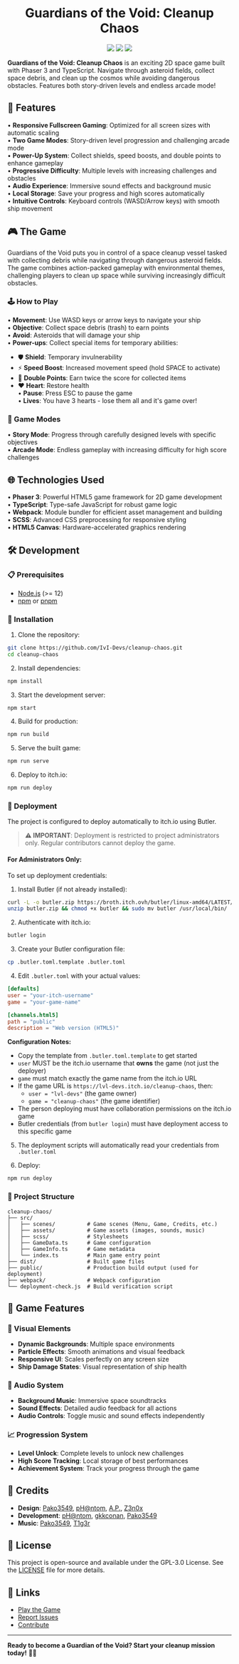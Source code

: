 <div align="center">

# Guardians of the Void: Cleanup Chaos

![](https://img.shields.io/github/last-commit/lvl-Devs/cleanup-chaos?&style=for-the-badge&color=8272a4&logoColor=D9E0EE&labelColor=292324)
![](https://img.shields.io/github/stars/lvl-Devs/cleanup-chaos?style=for-the-badge&logo=polestar&color=FFB1C8&logoColor=D9E0EE&labelColor=292324)
![](https://img.shields.io/github/repo-size/lvl-Devs/cleanup-chaos?color=CAC992&label=SIZE&logo=files&style=for-the-badge&logoColor=D9E0EE&labelColor=292324)

</div>

**Guardians of the Void: Cleanup Chaos** is an exciting 2D space game built with Phaser 3 and TypeScript. Navigate through asteroid fields, collect space debris, and clean up the cosmos while avoiding dangerous obstacles. Features both story-driven levels and endless arcade mode!

## 🚀 Features

• **Responsive Fullscreen Gaming**: Optimized for all screen sizes with automatic scaling  
• **Two Game Modes**: Story-driven level progression and challenging arcade mode  
• **Power-Up System**: Collect shields, speed boosts, and double points to enhance gameplay  
• **Progressive Difficulty**: Multiple levels with increasing challenges and obstacles  
• **Audio Experience**: Immersive sound effects and background music  
• **Local Storage**: Save your progress and high scores automatically  
• **Intuitive Controls**: Keyboard controls (WASD/Arrow keys) with smooth ship movement  

## 🎮 The Game

Guardians of the Void puts you in control of a space cleanup vessel tasked with collecting debris while navigating through dangerous asteroid fields. The game combines action-packed gameplay with environmental themes, challenging players to clean up space while surviving increasingly difficult obstacles.

### 🕹️ How to Play

• **Movement**: Use WASD keys or arrow keys to navigate your ship  
• **Objective**: Collect space debris (trash) to earn points  
• **Avoid**: Asteroids that will damage your ship  
• **Power-ups**: Collect special items for temporary abilities:
  - 🛡️ **Shield**: Temporary invulnerability  
  - ⚡ **Speed Boost**: Increased movement speed (hold SPACE to activate)  
  - 💎 **Double Points**: Earn twice the score for collected items  
  - ❤️ **Heart**: Restore health  
• **Pause**: Press ESC to pause the game  
• **Lives**: You have 3 hearts - lose them all and it's game over!  

### 🎯 Game Modes

• **Story Mode**: Progress through carefully designed levels with specific objectives  
• **Arcade Mode**: Endless gameplay with increasing difficulty for high score challenges  

## 🌐 Technologies Used

• **Phaser 3**: Powerful HTML5 game framework for 2D game development  
• **TypeScript**: Type-safe JavaScript for robust game logic  
• **Webpack**: Module bundler for efficient asset management and building  
• **SCSS**: Advanced CSS preprocessing for responsive styling  
• **HTML5 Canvas**: Hardware-accelerated graphics rendering  

## 🛠️ Development

### 📋 Prerequisites

- [Node.js](https://nodejs.org/) (>= 12)
- [npm](https://www.npmjs.com/) or [pnpm](https://pnpm.io/)

### 🔧 Installation

1. Clone the repository:
```bash
git clone https://github.com/IvI-Devs/cleanup-chaos.git
cd cleanup-chaos
```

2. Install dependencies:
```bash
npm install
```

3. Start the development server:
```bash
npm start
```

4. Build for production:
```bash
npm run build
```

5. Serve the built game:
```bash
npm run serve
```

6. Deploy to itch.io:
```bash
npm run deploy
```

### 🚀 Deployment

The project is configured to deploy automatically to itch.io using Butler. 

> **⚠️ IMPORTANT**: Deployment is restricted to project administrators only. Regular contributors cannot deploy the game.

#### For Administrators Only:

To set up deployment credentials:

1. Install Butler (if not already installed):
```bash
curl -L -o butler.zip https://broth.itch.ovh/butler/linux-amd64/LATEST/archive/default
unzip butler.zip && chmod +x butler && sudo mv butler /usr/local/bin/
```

2. Authenticate with itch.io:
```bash
butler login
```

3. Create your Butler configuration file:
```bash
cp .butler.toml.template .butler.toml
```

4. Edit `.butler.toml` with your actual values:
```toml
[defaults]
user = "your-itch-username"
game = "your-game-name"

[channels.html5]
path = "public"
description = "Web version (HTML5)"
```

**Configuration Notes:**
- Copy the template from `.butler.toml.template` to get started
- `user` MUST be the itch.io username that **owns** the game (not just the deployer)
- `game` must match exactly the game name from the itch.io URL
- If the game URL is `https://lvl-devs.itch.io/cleanup-chaos`, then:
  - `user = "lvl-devs"` (the game owner)
  - `game = "cleanup-chaos"` (the game identifier)
- The person deploying must have collaboration permissions on the itch.io game
- Butler credentials (from `butler login`) must have deployment access to this specific game

5. The deployment scripts will automatically read your credentials from `.butler.toml`

6. Deploy:
```bash
npm run deploy
```

### 📁 Project Structure

```
cleanup-chaos/
├── src/
│   ├── scenes/          # Game scenes (Menu, Game, Credits, etc.)
│   ├── assets/          # Game assets (images, sounds, music)
│   ├── scss/            # Stylesheets
│   ├── GameData.ts      # Game configuration
│   ├── GameInfo.ts      # Game metadata
│   └── index.ts         # Main game entry point
├── dist/                # Built game files
├── public/              # Production build output (used for deployment)
├── webpack/             # Webpack configuration
└── deployment-check.js  # Build verification script
```

## 🎯 Game Features

### 🎨 Visual Elements
- **Dynamic Backgrounds**: Multiple space environments
- **Particle Effects**: Smooth animations and visual feedback
- **Responsive UI**: Scales perfectly on any screen size
- **Ship Damage States**: Visual representation of ship health

### 🎵 Audio System
- **Background Music**: Immersive space soundtracks
- **Sound Effects**: Detailed audio feedback for all actions
- **Audio Controls**: Toggle music and sound effects independently

### 📈 Progression System
- **Level Unlock**: Complete levels to unlock new challenges
- **High Score Tracking**: Local storage of best performances
- **Achievement System**: Track your progress through the game

## 👥 Credits

- **Design**: [Pako3549](https://github.com/Pako3549), [pH@ntom](https://github.com/antodeev), [A.P.](https://youtu.be/xvFZjo5PgG0?si=ZXlZYL7QkCGWbESW), [Z3n0x](https://github.com/Zenox19)
- **Development**: [pH@ntom](https://github.com/antodeev), [gkkconan](https://github.com/gkkconan), [Pako3549](https://github.com/Pako3549)
- **Music**: [Pako3549](https://github.com/Pako3549), [T1g3r](https://github.com/Luigirau)

## 📄 License

This project is open-source and available under the GPL-3.0 License. See the [LICENSE](LICENSE) file for more details.

## 🔗 Links

- [Play the Game](https://your-itch-username.itch.io/your-game-name)
- [Report Issues](https://github.com/lvl-Devs/cleanup-chaos/issues)
- [Contribute](https://github.com/lvl-Devs/cleanup-chaos/pulls)

---

**Ready to become a Guardian of the Void? Start your cleanup mission today!** 🚀✨
